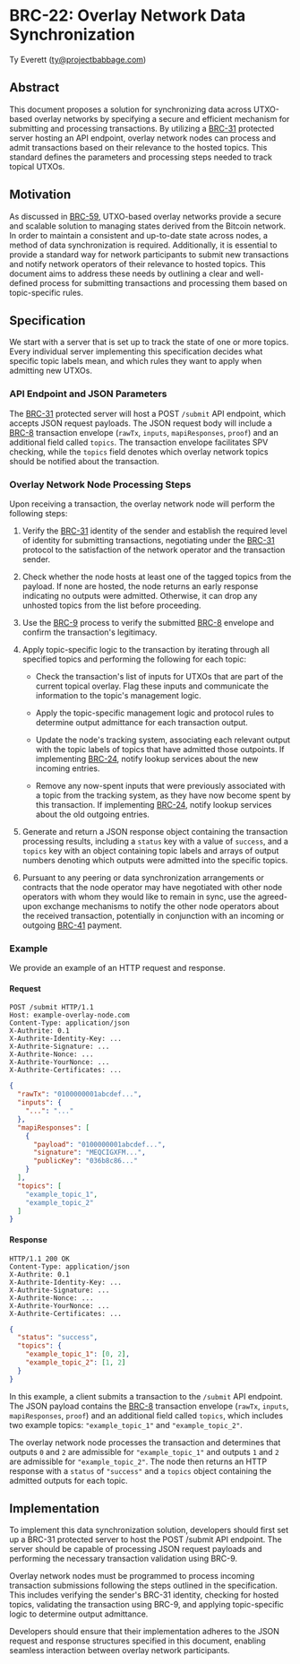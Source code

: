 # BRC-22: Overlay Network Data Synchronization

Ty Everett (ty@projectbabbage.com)

## Abstract

This document proposes a solution for synchronizing data across UTXO-based overlay networks by specifying a secure and efficient mechanism for submitting and processing transactions. By utilizing a [BRC-31](../peer-to-peer/0031.md) protected server hosting an API endpoint, overlay network nodes can process and admit transactions based on their relevance to the hosted topics. This standard defines the parameters and processing steps needed to track topical UTXOs.

## Motivation

As discussed in [BRC-59](../opinions/0059.md), UTXO-based overlay networks provide a secure and scalable solution to managing states derived from the Bitcoin network. In order to maintain a consistent and up-to-date state across nodes, a method of data synchronization is required. Additionally, it is essential to provide a standard way for network participants to submit new transactions and notify network operators of their relevance to hosted topics. This document aims to address these needs by outlining a clear and well-defined process for submitting transactions and processing them based on topic-specific rules.

## Specification

We start with a server that is set up to track the state of one or more topics. Every individual server implementing this specification decides what specific topic labels mean, and which rules they want to apply when admitting new UTXOs.

### API Endpoint and JSON Parameters

The [BRC-31](../peer-to-peer/0031.md) protected server will host a POST `/submit` API endpoint, which accepts JSON request payloads. The JSON request body will include a [BRC-8](../transactions/0008.md) transaction envelope (`rawTx`, `inputs`, `mapiResponses`, `proof`) and an additional field called `topics`. The transaction envelope facilitates SPV checking, while the `topics` field denotes which overlay network topics should be notified about the transaction.

### Overlay Network Node Processing Steps

Upon receiving a transaction, the overlay network node will perform the following steps:

1. Verify the [BRC-31](../peer-to-peer/0031.md) identity of the sender and establish the required level of identity for submitting transactions, negotiating under the [BRC-31](../peer-to-peer/0031.md) protocol to the satisfaction of the network operator and the transaction sender.

2. Check whether the node hosts at least one of the tagged topics from the payload. If none are hosted, the node returns an early response indicating no outputs were admitted. Otherwise, it can drop any unhosted topics from the list before proceeding.

3. Use the [BRC-9](../transactions/0009.md) process to verify the submitted [BRC-8](../transactions/0008.md) envelope and confirm the transaction's legitimacy.

4. Apply topic-specific logic to the transaction by iterating through all specified topics and performing the following for each topic:

    - Check the transaction's list of inputs for UTXOs that are part of the current topical overlay. Flag these inputs and communicate the information to the topic's management logic.

    - Apply the topic-specific management logic and protocol rules to determine output admittance for each transaction output.

    - Update the node's tracking system, associating each relevant output with the topic labels of topics that have admitted those outpoints. If implementing [BRC-24](./0024.md), notify lookup services about the new incoming entries.

    - Remove any now-spent inputs that were previously associated with a topic from the tracking system, as they have now become spent by this transaction. If implementing [BRC-24](./0024.md), notify lookup services about the old outgoing entries.

5. Generate and return a JSON response object containing the transaction processing results, including a `status` key with a value of `success`, and a `topics` key with an object containing topic labels and arrays of output numbers denoting which outputs were admitted into the specific topics.

6. Pursuant to any peering or data synchronization arrangements or contracts that the node operator may have negotiated with other node operators with whom they would like to remain in sync, use the agreed-upon exchange mechanisms to notify the other node operators about the received transaction, potentially in conjunction with an incoming or outgoing [BRC-41](../payments/0041.md) payment.

### Example

We provide an example of an HTTP request and response.

#### Request

```
POST /submit HTTP/1.1
Host: example-overlay-node.com
Content-Type: application/json
X-Authrite: 0.1
X-Authrite-Identity-Key: ...
X-Authrite-Signature: ...
X-Authrite-Nonce: ...
X-Authrite-YourNonce: ...
X-Authrite-Certificates: ...
```

```json
{
  "rawTx": "0100000001abcdef...",
  "inputs": {
    "...": "..."
  },
  "mapiResponses": [
    {
      "payload": "0100000001abcdef...",
      "signature": "MEQCIGXFM...",
      "publicKey": "036b8c86..."
    }
  ],
  "topics": [
    "example_topic_1",
    "example_topic_2"
  ]
}
```

#### Response

```
HTTP/1.1 200 OK
Content-Type: application/json
X-Authrite: 0.1
X-Authrite-Identity-Key: ...
X-Authrite-Signature: ...
X-Authrite-Nonce: ...
X-Authrite-YourNonce: ...
X-Authrite-Certificates: ...
```

```json
{
  "status": "success",
  "topics": {
    "example_topic_1": [0, 2],
    "example_topic_2": [1, 2]
  }
}
```

In this example, a client submits a transaction to the `/submit` API endpoint. The JSON payload contains the [BRC-8](../transactions/0008.md) transaction envelope (`rawTx`, `inputs`, `mapiResponses`, `proof`) and an additional field called `topics`, which includes two example topics: `"example_topic_1"` and `"example_topic_2"`.

The overlay network node processes the transaction and determines that outputs `0` and `2` are admissible for `"example_topic_1"` and outputs `1` and `2` are admissible for `"example_topic_2"`. The node then returns an HTTP response with a `status` of `"success"` and a `topics` object containing the admitted outputs for each topic.

## Implementation

To implement this data synchronization solution, developers should first set up a BRC-31 protected server to host the POST /submit API endpoint. The server should be capable of processing JSON request payloads and performing the necessary transaction validation using BRC-9.

Overlay network nodes must be programmed to process incoming transaction submissions following the steps outlined in the specification. This includes verifying the sender's BRC-31 identity, checking for hosted topics, validating the transaction using BRC-9, and applying topic-specific logic to determine output admittance.

Developers should ensure that their implementation adheres to the JSON request and response structures specified in this document, enabling seamless interaction between overlay network participants.

